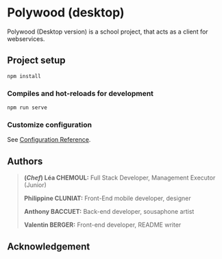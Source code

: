 # Polywood (desktop)

Polywood (Desktop version) is a school project, that acts as a client for webservices.

## Project setup
```
npm install
```

### Compiles and hot-reloads for development
```
npm run serve
```

### Customize configuration
See [Configuration Reference](https://cli.vuejs.org/config/).

## Authors

> **(*Chef*) Léa CHEMOUL:** Full Stack Developer, Management Executor (Junior)
>
> **Philippine CLUNIAT:** Front-End mobile developer, designer
>
> **Anthony BACCUET:** Back-end developer, sousaphone artist
>
> **Valentin BERGER:** Front-end developer, README writer

## Acknowledgement
